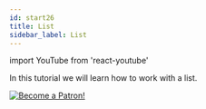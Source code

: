 ```yaml
---
id: start26
title: List
sidebar_label: List
---
```


import YouTube from 'react-youtube'


In this tutorial we will learn how to work with a list.

<YouTube videoId='EVOJpfQU3zE' />

[![Become a Patron!](/img/logo/patreon.jpg)](https://www.patreon.com/bePatron?u=31769291)
